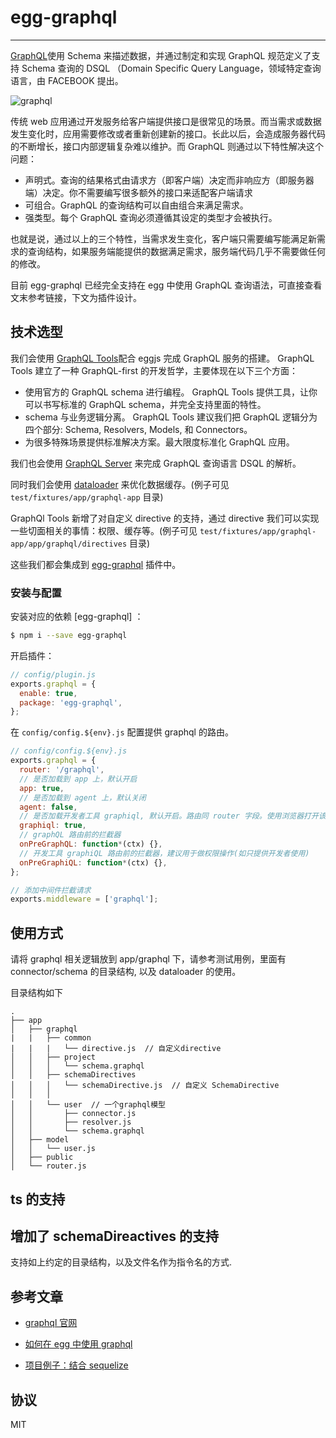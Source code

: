 # egg-graphql

---

[GraphQL](http://facebook.github.io/graphql/)使用 Schema 来描述数据，并通过制定和实现 GraphQL 规范定义了支持 Schema 查询的 DSQL （Domain Specific Query Language，领域特定查询语言，由 FACEBOOK 提出。

![graphql](http://upload-images.jianshu.io/upload_images/551828-8d055caea7562605.png?imageMogr2/auto-orient/strip%7CimageView2/2/w/1240)

传统 web 应用通过开发服务给客户端提供接口是很常见的场景。而当需求或数据发生变化时，应用需要修改或者重新创建新的接口。长此以后，会造成服务器代码的不断增长，接口内部逻辑复杂难以维护。而 GraphQL 则通过以下特性解决这个问题：

- 声明式。查询的结果格式由请求方（即客户端）决定而非响应方（即服务器端）决定。你不需要编写很多额外的接口来适配客户端请求
- 可组合。GraphQL 的查询结构可以自由组合来满足需求。
- 强类型。每个 GraphQL 查询必须遵循其设定的类型才会被执行。

也就是说，通过以上的三个特性，当需求发生变化，客户端只需要编写能满足新需求的查询结构，如果服务端能提供的数据满足需求，服务端代码几乎不需要做任何的修改。

目前 egg-graphql 已经完全支持在 egg 中使用 GraphQL 查询语法，可直接查看文末参考链接，下文为插件设计。

## 技术选型

我们会使用 [GraphQL Tools](http://dev.apollodata.com/tools/graphql-tools/index.html)配合 eggjs 完成 GraphQL 服务的搭建。 GraphQL Tools 建立了一种 GraphQL-first 的开发哲学，主要体现在以下三个方面：

- 使用官方的 GraphQL schema 进行编程。 GraphQL Tools 提供工具，让你可以书写标准的 GraphQL schema，并完全支持里面的特性。
- schema 与业务逻辑分离。 GraphQL Tools 建议我们把 GraphQL 逻辑分为四个部分: Schema, Resolvers, Models, 和 Connectors。
- 为很多特殊场景提供标准解决方案。最大限度标准化 GraphQL 应用。

我们也会使用 [GraphQL Server](http://dev.apollodata.com/tools/graphql-server/index.html) 来完成 GraphQL 查询语言 DSQL 的解析。

同时我们会使用 [dataloader](https://github.com/facebook/dataloader) 来优化数据缓存。(例子可见 `test/fixtures/app/graphql-app` 目录)

GraphQl Tools 新增了对自定义 directive 的支持，通过 directive 我们可以实现一些切面相关的事情：权限、缓存等。(例子可见 `test/fixtures/app/graphql-app/app/graphql/directives` 目录)

这些我们都会集成到 [egg-graphql](https://github.com/eggjs/egg-graphql) 插件中。

### 安装与配置

安装对应的依赖 [egg-graphql] ：

```bash
$ npm i --save egg-graphql
```

开启插件：

```js
// config/plugin.js
exports.graphql = {
  enable: true,
  package: 'egg-graphql',
};
```

在 `config/config.${env}.js` 配置提供 graphql 的路由。

```js
// config/config.${env}.js
exports.graphql = {
  router: '/graphql',
  // 是否加载到 app 上，默认开启
  app: true,
  // 是否加载到 agent 上，默认关闭
  agent: false,
  // 是否加载开发者工具 graphiql, 默认开启。路由同 router 字段。使用浏览器打开该可见。
  graphiql: true,
  // graphQL 路由前的拦截器
  onPreGraphQL: function*(ctx) {},
  // 开发工具 graphiQL 路由前的拦截器，建议用于做权限操作(如只提供开发者使用)
  onPreGraphiQL: function*(ctx) {},
};

// 添加中间件拦截请求
exports.middleware = ['graphql'];
```

## 使用方式

请将 graphql 相关逻辑放到 app/graphql 下，请参考测试用例，里面有 connector/schema 的目录结构, 以及 dataloader 的使用。

目录结构如下

```
.
├── app
│   ├── graphql
|   |   ├── common
|   |   |   └── directive.js  // 自定义directive
│   │   ├── project
│   │   │   └── schema.graphql
│   │   ├── schemaDirectives
│   │   │   └── schemaDirective.js  // 自定义 SchemaDirective
│   │   │ 
│   │   └── user  // 一个graphql模型
│   │       ├── connector.js
│   │       ├── resolver.js
│   │       └── schema.graphql
│   ├── model
│   │   └── user.js
│   ├── public
│   └── router.js
```

## ts 的支持

## 增加了 schemaDireactives 的支持

支持如上约定的目录结构，以及文件名作为指令名的方式.

## 参考文章

- [graphql 官网](http://facebook.github.io/graphql)

- [如何在 egg 中使用 graphql](https://zhuanlan.zhihu.com/p/30604868)

- [项目例子：结合 sequelize](https://github.com/freebyron/egg-graphql-boilerplate)

## 协议

MIT
